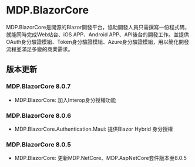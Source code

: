# MDP.BlazorCore

MDP.BlazorCore是開源的Blazor開發平台，協助開發人員只需撰寫一份程式碼，就能同時完成Web站台、iOS APP、Android APP、API後台的開發工作。並提供OAuth身分驗證模組、Token身分驗證模組、Azure身分驗證模組，用以簡化開發流程並滿足多變的商業需求。


## 版本更新

### MDP.BlazorCore 8.0.7

- MDP.BlazorCore: 加入Interop身分授權功能

### MDP.BlazorCore 8.0.6

- MDP.BlazorCore.Authentication.Maui: 提供Blazor Hybrid 身分授權

### MDP.BlazorCore 8.0.5

- MDP.BlazorCore: 更新MDP.NetCore、MDP.AspNetCore套件版本至8.0.5
